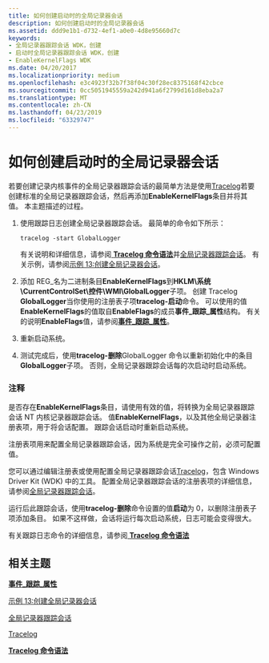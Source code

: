 ```yaml
---
title: 如何创建启动时的全局记录器会话
description: 如何创建启动时的全局记录器会话
ms.assetid: ddd9e1b1-d732-4ef1-a0e0-4d8e95660d7c
keywords:
- 全局记录器跟踪会话 WDK，创建
- 启动时全局记录器跟踪会话 WDK，创建
- EnableKernelFlags WDK
ms.date: 04/20/2017
ms.localizationpriority: medium
ms.openlocfilehash: e3c4923f32b7f38f04c30f28ec8375168f42cbce
ms.sourcegitcommit: 0cc5051945559a242d941a6f2799d161d8eba2a7
ms.translationtype: MT
ms.contentlocale: zh-CN
ms.lasthandoff: 04/23/2019
ms.locfileid: "63329747"
---
```

# <a name="how-to-create-a-boot-time-global-logger-session"></a>如何创建启动时的全局记录器会话


若要创建记录内核事件的全局记录器跟踪会话的最简单方法是使用[Tracelog](tracelog.md)若要创建标准的全局记录器跟踪会话，然后再添加**EnableKernelFlags**条目并将其值。 本主题描述的过程。

1.  使用跟踪日志创建全局记录器跟踪会话。 最简单的命令如下所示：

    ```
    tracelog -start GlobalLogger
    ```

    有关说明和详细信息，请参阅[ **Tracelog 命令语法**](tracelog-command-syntax.md)并[全局记录器跟踪会话](global-logger-trace-session.md)。 有关示例，请参阅[示例 13:创建全局记录器会话](example-13--creating-a-global-logger-session.md)。

2.  添加 REG\_名为二进制条目**EnableKernelFlags**到**HKLM\\系统\\CurrentControlSet\\控件\\WMI\\GlobalLogger**子项。 创建 Tracelog **GlobalLogger**当你使用的注册表子项**tracelog-启动**命令。 可以使用的值**EnableKernelFlags**的值取自**EnableFlags**的成员**事件\_跟踪\_属性**结构。 有关的说明**EnableFlags**值，请参阅[**事件\_跟踪\_属性**](https://msdn.microsoft.com/library/windows/desktop/aa363784)。

3.  重新启动系统。

4.  测试完成后，使用**tracelog-删除**GlobalLogger 命令以重新初始化中的条目**GlobalLogger**子项。 否则，全局记录器跟踪会话每的次启动时启动系统。

### <a name="span-idcommentsspanspan-idcommentsspancomments"></a><span id="comments"></span><span id="COMMENTS"></span>注释

是否存在**EnableKernelFlags**条目，请使用有效的值，将转换为全局记录器跟踪会话 NT 内核记录器跟踪会话。 值**EnableKernelFlags**，以及其他全局记录器注册表项，用于将会话配置。 跟踪会话启动时重新启动系统。

注册表项用来配置全局记录器跟踪会话，因为系统是完全可操作之前，必须可配置值。

您可以通过编辑注册表或使用配置全局记录器跟踪会话[Tracelog](tracelog.md)，包含 Windows Driver Kit (WDK) 中的工具。 配置全局记录器跟踪会话的注册表项的详细信息，请参阅[全局记录器跟踪会话](global-logger-trace-session.md)。

运行后此跟踪会话，使用**tracelog-删除**命令设置的值**启动**为 0，以删除注册表子项添加条目。 如果不这样做，会话将运行每次启动系统，日志可能会变得很大。

有关跟踪日志命令的详细信息，请参阅[ **Tracelog 命令语法**](tracelog-command-syntax.md)

## <a name="span-idrelatedtopicsspanrelated-topics"></a><span id="related_topics"></span>相关主题


[**事件\_跟踪\_属性**](https://msdn.microsoft.com/library/windows/desktop/aa363784)

[示例 13:创建全局记录器会话](example-13--creating-a-global-logger-session.md)

[全局记录器跟踪会话](global-logger-trace-session.md)

[Tracelog](tracelog.md)

[**Tracelog 命令语法**](tracelog-command-syntax.md)

 

 






